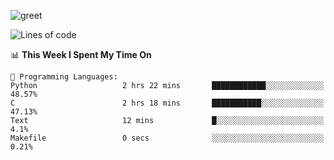 ![greet](https://user-images.githubusercontent.com/44234583/146624354-9d461392-3676-4e7a-b12f-debc7319f53b.gif)

<!--START_SECTION:waka-->
![Lines of code](https://img.shields.io/badge/From%20Hello%20World%20I%27ve%20Written-391%20Thousand%20lines%20of%20code-blue)

📊 **This Week I Spent My Time On** 

```text
💬 Programming Languages: 
Python                   2 hrs 22 mins       ████████████░░░░░░░░░░░░░   48.57% 
C                        2 hrs 18 mins       ███████████░░░░░░░░░░░░░░   47.13% 
Text                     12 mins             █░░░░░░░░░░░░░░░░░░░░░░░░   4.1% 
Makefile                 0 secs              ░░░░░░░░░░░░░░░░░░░░░░░░░   0.21%

```


<!--END_SECTION:waka-->
